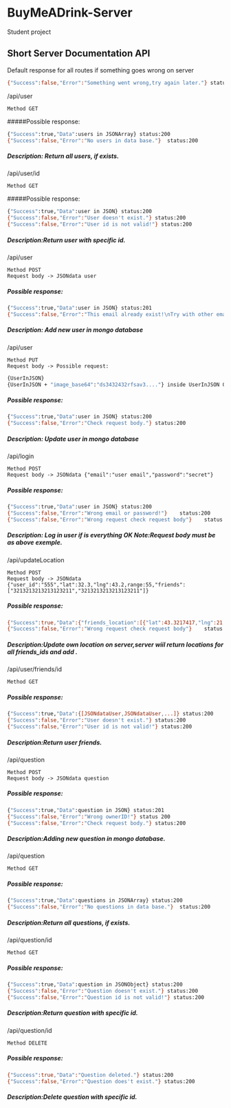 # BuyMeADrink-Server

Student project

## Short Server Documentation API


Default response for all routes if something goes wrong on server
```sh
{"Success":false,"Error":"Something went wrong,try again later."} status:500
```

/api/user

	Method GET
	
#####Possible response: 
```sh    
{"Success":true,"Data":users in JSONArray} status:200
{"Success":false,"Error":"No users in data base."}	status:200
```

##### Description: Return all users, if exists.
 
/api/user/id

	Method GET
	
#####Possible response: 
```sh    
{"Success":true,"Data":user in JSON} status:200
{"Success":false,"Error":"User doesn't exist."}	status:200
{"Success":false,"Error":"User id is not valid!"} status:200
```

##### Description:Return user with specific id. 

/api/user

	Method POST
	Request body -> JSONdata user
    
##### Possible response: 
    
```sh
{"Success":true,"Data":user in JSON} status:201 
{"Success":false,"Error":"This email already exist!\nTry with other email."}	status:200
```
##### Description: Add new user in mongo database

/api/user

	Method PUT
	Request body -> Possible request:
```sh
{UserInJSON}
{UserInJSON + "image_base64":"ds3432432rfsav3...."} inside UserInJSON Object
```
	
##### Possible response: 
```sh
{"Success":true,"Data":user in JSON} status:200
{"Success":false,"Error":"Check request body."} status:200
```		
##### Description: Update user in mongo database


/api/login

	Method POST
	Request body -> JSONdata {"email":"user email","password":"secret"}
	
##### Possible response: 
    
```sh
{"Success":true,"Data":user in JSON} status:200
{"Success":false,"Error":"Wrong email or password!"}	status:200
{"Success":false,"Error":"Wrong request check request body"}	status:200
```
##### Description: Log in user if is everything OK Note:Request body must be as above exemple.

/api/updateLocation

	Method POST
	Request body -> JSONdata {"user_id":"555","lat":32.3,"lng":43.2,range:55,"friends":["3213213213213123211","3213213213213123211"]}
##### Possible response: 

```sh
{"Success":true,"Data":{"friends_location":[{"lat":43.3217417,"lng":21.8976607,"_id":"57672b82e39c63d81e00002a"},{"lat":43.3217417,"lng":21.8976607,"_id":"576720bee39c63d81e000029"}],"friends_in_nearby":["57672b82e39c63d81e00002a","576720bee39c63d81e000029"],"questions_in_nearby":[]}} status:200
{"Success":false,"Error":"Wrong request check request body"}	status:200
```	
##### Description:Update own location on server,server wiil return locations for all friends_ids and add .

/api/user/friends/id

	Method GET
##### Possible response: 

```sh
{"Success":true,"Data":{[JSONdataUser,JSONdataUser,...]} status:200
{"Success":false,"Error":"User doesn't exist."}	status:200
{"Success":false,"Error":"User id is not valid!"} status:200
```
##### Description:Return user friends.

/api/question

	Method POST
	Request body -> JSONdata question
	
##### Possible response: 

```sh
{"Success":true,"Data":question in JSON} status:201
{"Success":false,"Error":"Wrong ownerID!"} status 200
{"Success":false,"Error":"Check request body."} status:200
```
##### Description:Adding new question in mongo database.

/api/question

	Method GET

##### Possible response:

```sh	
{"Success":true,"Data":questions in JSONArray} status:200
{"Success":false,"Error":"No questions in data base."}	status:200
```		
##### Description:Return all questions, if exists.

/api/question/id

	Method GET
	
##### Possible response:
```sh
{"Success":true,"Data":question in JSONObject} status:200
{"Success":false,"Error":"Question doesn't exist."}	status:200
{"Success":false,"Error":"Question id is not valid!"} status:200
```		
##### Description:Return question with specific id. 

/api/question/id

	Method DELETE
	
##### Possible response:
```sh
{"Success":true,"Data":"Question deleted."}	status:200
{"Success":false,"Error":"Question does't exist."} status:200
```		
##### Description:Delete question with specific id. 